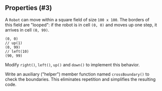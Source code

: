 ## Properties (#3)

A `Robot` can move within a square field of size `100 x 100`. The borders of
this field are "looped": if the robot is in cell `(0, 0)` and moves up one
step, it arrives in cell `(0, 99)`.

```
(0, 0)
// up(1)
(0, 99)
// left(10)
(90, 99)
```

Modify `right()`, `left()`, `up()` and `down()` to implement this behavior.

<div class="hint">

Write an auxiliary ("helper") member function named `crossBoundary()` to
check the boundaries. This eliminates repetition and simplifies the resulting
code.

</div>